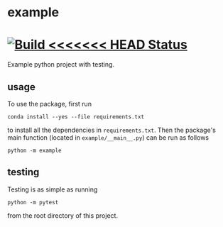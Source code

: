 # example

[![Build
<<<<<<< HEAD
Status](https://travis-ci.org/krivacic/example.svg?branch=master)](https://travis-ci.org/krivacic/example)
=======


Example python project with testing.

## usage

To use the package, first run

```
conda install --yes --file requirements.txt
```

to install all the dependencies in `requirements.txt`. Then the package's
main function (located in `example/__main__.py`) can be run as follows

```
python -m example
```

## testing

Testing is as simple as running

```
python -m pytest
```

from the root directory of this project.
